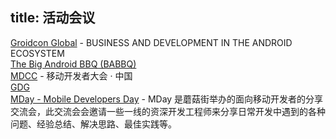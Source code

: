 title: 活动会议
---

[Groidcon Global](http://droidcon.com/) - BUSINESS AND DEVELOPMENT IN THE ANDROID ECOSYSTEM   
[The Big Android BBQ (BABBQ)](http://www.bigandroidbbq.com/)    
[MDCC](http://mdcc.csdn.net/)  - 移动开发者大会 · 中国    
[GDG](http://chinagdg.org/)      
[MDay - Mobile Developers Day](http://mday.mogu.io/) - MDay 是蘑菇街举办的面向移动开发者的分享交流会，此交流会会邀请一些一线的资深开发工程师来分享日常开发中遇到的各种问题、经验总结、解决思路、最佳实践等。   
